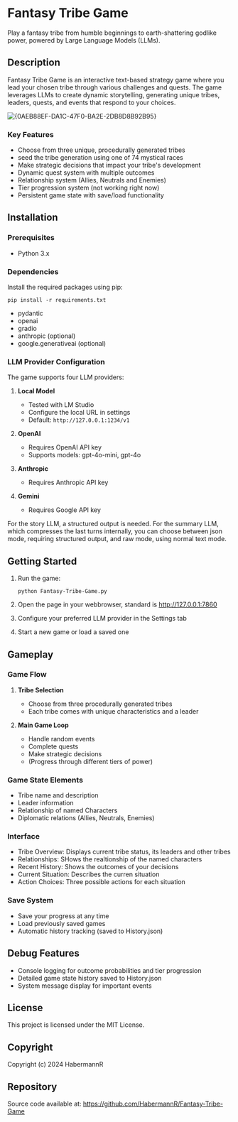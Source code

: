 # Fantasy Tribe Game

Play a fantasy tribe from humble beginnings to earth-shattering godlike power, powered by Large Language Models (LLMs).

## Description

Fantasy Tribe Game is an interactive text-based strategy game where you lead your chosen tribe through various challenges and quests. The game leverages LLMs to create dynamic storytelling, generating unique tribes, leaders, quests, and events that respond to your choices.

![{0AEB88EF-DA1C-47F0-BA2E-2DB8D8B92B95}](https://github.com/user-attachments/assets/ba99a51b-db80-46e3-9db3-d71569e52049)


### Key Features

- Choose from three unique, procedurally generated tribes
- seed the tribe generation using one of 74 mystical races
- Make strategic decisions that impact your tribe's development
- Dynamic quest system with multiple outcomes
- Relationship system (Allies, Neutrals and Enemies)
- Tier progression system (not working right now)
- Persistent game state with save/load functionality

## Installation

### Prerequisites

- Python 3.x

### Dependencies

Install the required packages using pip:

```
pip install -r requirements.txt
```

- pydantic
- openai
- gradio
- anthropic (optional)
- google.generativeai (optional)

### LLM Provider Configuration

The game supports four LLM providers:

1. **Local Model**
   - Tested with LM Studio
   - Configure the local URL in settings
   - Default: `http://127.0.0.1:1234/v1`

2. **OpenAI**
   - Requires OpenAI API key
   - Supports models: gpt-4o-mini, gpt-4o

3. **Anthropic**
   - Requires Anthropic API key

3. **Gemini**
   - Requires Google API key

For the story LLM, a structured output is needed. For the summary LLM, which compresses the last turns internally, you can choose between json mode, requiring structured output, and raw mode, using normal text mode.

## Getting Started

1. Run the game:
   ```
   python Fantasy-Tribe-Game.py
   ```

2. Open the page in your webbrowser, standard is http://127.0.0.1:7860
3. Configure your preferred LLM provider in the Settings tab
4. Start a new game or load a saved one
   
## Gameplay

### Game Flow
1. **Tribe Selection**
   - Choose from three procedurally generated tribes
   - Each tribe comes with unique characteristics and a leader

2. **Main Game Loop**
   - Handle random events
   - Complete quests
   - Make strategic decisions
   - (Progress through different tiers of power)

### Game State Elements
- Tribe name and description
- Leader information
- Relationship of named Characters
- Diplomatic relations (Allies, Neutrals, Enemies)

### Interface
- Tribe Overview: Displays current tribe status, its leaders and other tribes
- Relationships: SHows the realtionship of the named characters
- Recent History: Shows the outcomes of your decisions
- Current Situation: Describes the curren situation
- Action Choices: Three possible actions for each situation

### Save System
- Save your progress at any time
- Load previously saved games
- Automatic history tracking (saved to History.json)

## Debug Features

- Console logging for outcome probabilities and tier progression
- Detailed game state history saved to History.json
- System message display for important events

## License

This project is licensed under the MIT License.

## Copyright

Copyright (c) 2024 HabermannR

## Repository

Source code available at: https://github.com/HabermannR/Fantasy-Tribe-Game

